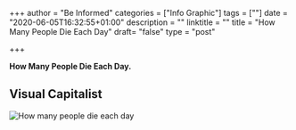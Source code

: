 +++
author = "Be Informed"
categories = ["Info Graphic"]
tags = [""]
date = "2020-06-05T16:32:55+01:00"
description = ""
linktitle = ""
title = "How Many People Die Each Day"
draft= "false"
type = "post"

+++

**How Many People Die Each Day.**

## Visual Capitalist

![How many people die each day](../ims/HowManyPeopleDieEachDay.jpg)
